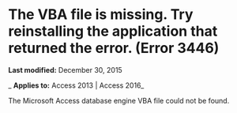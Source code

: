
# The VBA file is missing. Try reinstalling the application that returned the error. (Error 3446)

 **Last modified:** December 30, 2015

 _ **Applies to:** Access 2013 | Access 2016_

The Microsoft Access database engine VBA file could not be found. 

